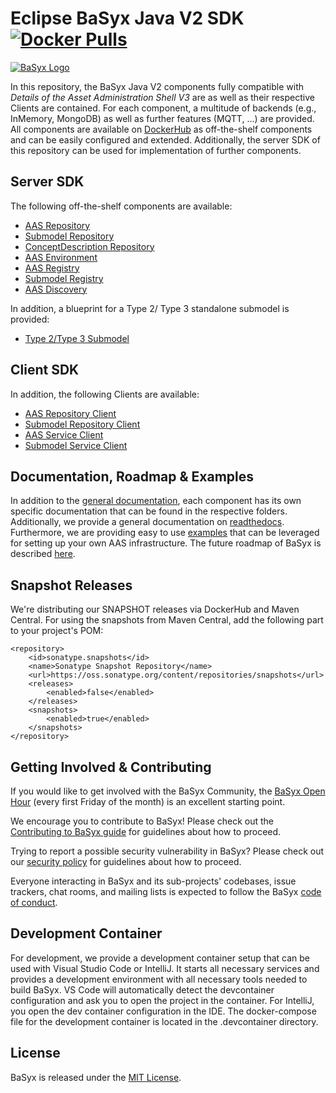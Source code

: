 # Eclipse BaSyx Java V2 SDK [![Docker Pulls](https://img.shields.io/docker/pulls/eclipsebasyx/aas-server?style=plastic)](https://hub.docker.com/search?q=eclipsebasyx)
[![BaSyx Logo](https://www.eclipse.org/basyx/img/basyxlogo.png)](https://www.eclipse.org/basyx/)
 
In this repository, the BaSyx Java V2 components fully compatible with *Details of the Asset Administration Shell V3* are as well as their respective Clients are contained. For each component, a multitude of backends (e.g., InMemory, MongoDB) as well as further features (MQTT, ...) are provided. All components are available on [DockerHub](https://hub.docker.com/search?q=eclipsebasyx) as off-the-shelf components and can be easily configured and extended. Additionally, the server SDK of this repository can be used for implementation of further components.

## Server SDK
The following off-the-shelf components are available:

* [AAS Repository](basyx.aasrepository)
* [Submodel Repository](basyx.submodelrepository)
* [ConceptDescription Repository](basyx.conceptdescriptionrepository)
* [AAS Environment](basyx.aasenvironment)
* [AAS Registry](basyx.aasregistry)
* [Submodel Registry](basyx.submodelregistry)
* [AAS Discovery](basyx.aasdiscoveryservice)

In addition, a blueprint for a Type 2/ Type 3 standalone submodel is provided:
* [Type 2/Type 3 Submodel](basyx.submodelservice)

## Client SDK
In addition, the following Clients are available:
* [AAS Repository Client](basyx.aasrepository/basyx.aasrepository-client)
* [Submodel Repository Client](basyx.submodelrepository/basyx.submodelrepository-client)
* [AAS Service Client](basyx.aasservice/basyx.aasservice-client)
* [Submodel Service Client](basyx.submodelservice/basyx.submodelservice-client)

## Documentation, Roadmap & Examples
In addition to the [general documentation](https://github.com/eclipse-basyx/basyx-java-server-sdk/tree/main/docs), each component has its own specific documentation that can be found in the respective folders. Additionally, we provide a general documentation on [readthedocs](https://wiki.basyx.org/en/latest/).
Furthermore, we are providing easy to use [examples](examples) that can be leveraged for setting up your own AAS infrastructure.
The future roadmap of BaSyx is described [here](https://github.com/eclipse-basyx/basyx-java-server-sdk/blob/main/docs/Roadmap.md).

## Snapshot Releases
We're distributing our SNAPSHOT releases via DockerHub and Maven Central. For using the snapshots from Maven Central, add the following part to your project's POM:

```
<repository>
	<id>sonatype.snapshots</id>
	<name>Sonatype Snapshot Repository</name>
	<url>https://oss.sonatype.org/content/repositories/snapshots</url>
	<releases>
		<enabled>false</enabled>
	</releases>
	<snapshots>
		<enabled>true</enabled>
	</snapshots>
</repository>
```

## Getting Involved & Contributing
If you would like to get involved with the BaSyx Community, the [BaSyx Open Hour](https://www.iese.fraunhofer.de/en/customers_industries/digitalisierung-produktion/industrie40/basyx_open_hour.html) (every first Friday of the month) is an excellent starting point.

We encourage you to contribute to BaSyx! Please check out the [Contributing to BaSyx guide](./.github/CONTRIBUTING.md) for guidelines about how to proceed.

Trying to report a possible security vulnerability in BaSyx? Please check out our [security policy](https://github.com/eclipse-basyx/basyx-java-server-sdk/security/policy) for guidelines about how to proceed.

Everyone interacting in BaSyx and its sub-projects' codebases, issue trackers, chat rooms, and mailing lists is expected to follow the BaSyx [code of conduct](https://github.com/eclipse-basyx/basyx-java-server-sdk?tab=coc-ov-file#readme).

## Development Container
For development, we provide a development container setup that can be used with Visual Studio Code or IntelliJ. It starts all necessary services and provides a development environment with all necessary tools needed to build BaSyx. VS Code will automatically detect the devcontainer configuration and ask you to open the project in the container. For IntelliJ, you open the dev container configuration in the IDE. The docker-compose file for the development container is located in the .devcontainer directory.

## License

BaSyx is released under the [MIT License](https://opensource.org/licenses/MIT).
